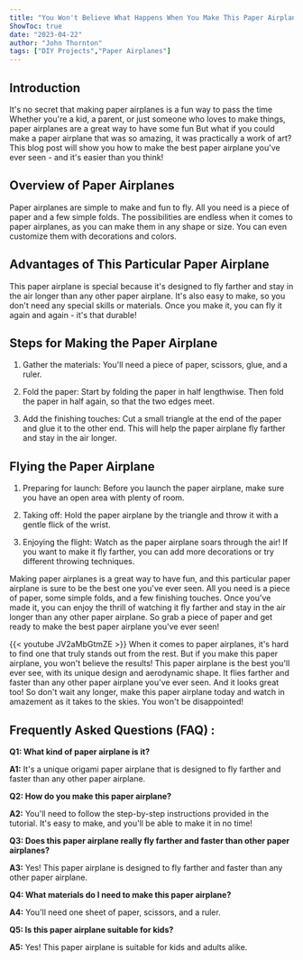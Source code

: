 ```yaml
---
title: "You Won't Believe What Happens When You Make This Paper Airplane - It's the Best You'll Ever See!"
ShowToc: true 
date: "2023-04-22"
author: "John Thornton" 
tags: ["DIY Projects","Paper Airplanes"]
---
```

## Introduction

It's no secret that making paper airplanes is a fun way to pass the time Whether you're a kid, a parent, or just someone who loves to make things, paper airplanes are a great way to have some fun But what if you could make a paper airplane that was so amazing, it was practically a work of art? This blog post will show you how to make the best paper airplane you've ever seen - and it's easier than you think!

## Overview of Paper Airplanes

Paper airplanes are simple to make and fun to fly. All you need is a piece of paper and a few simple folds. The possibilities are endless when it comes to paper airplanes, as you can make them in any shape or size. You can even customize them with decorations and colors.

## Advantages of This Particular Paper Airplane

This paper airplane is special because it's designed to fly farther and stay in the air longer than any other paper airplane. It's also easy to make, so you don't need any special skills or materials. Once you make it, you can fly it again and again - it's that durable!

## Steps for Making the Paper Airplane

1. Gather the materials: You'll need a piece of paper, scissors, glue, and a ruler.

2. Fold the paper: Start by folding the paper in half lengthwise. Then fold the paper in half again, so that the two edges meet.

3. Add the finishing touches: Cut a small triangle at the end of the paper and glue it to the other end. This will help the paper airplane fly farther and stay in the air longer.

## Flying the Paper Airplane

1. Preparing for launch: Before you launch the paper airplane, make sure you have an open area with plenty of room.

2. Taking off: Hold the paper airplane by the triangle and throw it with a gentle flick of the wrist.

3. Enjoying the flight: Watch as the paper airplane soars through the air! If you want to make it fly farther, you can add more decorations or try different throwing techniques.

Making paper airplanes is a great way to have fun, and this particular paper airplane is sure to be the best one you've ever seen. All you need is a piece of paper, some simple folds, and a few finishing touches. Once you've made it, you can enjoy the thrill of watching it fly farther and stay in the air longer than any other paper airplane. So grab a piece of paper and get ready to make the best paper airplane you've ever seen!

{{< youtube JV2aMbGtmZE >}} 
When it comes to paper airplanes, it's hard to find one that truly stands out from the rest. But if you make this paper airplane, you won't believe the results! This paper airplane is the best you'll ever see, with its unique design and aerodynamic shape. It flies farther and faster than any other paper airplane you've ever seen. And it looks great too! So don't wait any longer, make this paper airplane today and watch in amazement as it takes to the skies. You won't be disappointed!

## Frequently Asked Questions (FAQ) :
**Q1: What kind of paper airplane is it?**

**A1:** It's a unique origami paper airplane that is designed to fly farther and faster than any other paper airplane.

**Q2: How do you make this paper airplane?**

**A2:** You'll need to follow the step-by-step instructions provided in the tutorial. It's easy to make, and you'll be able to make it in no time!

**Q3: Does this paper airplane really fly farther and faster than other paper airplanes?**

**A3:** Yes! This paper airplane is designed to fly farther and faster than any other paper airplane.

**Q4: What materials do I need to make this paper airplane?**

**A4:** You'll need one sheet of paper, scissors, and a ruler.

**Q5: Is this paper airplane suitable for kids?**

**A5:** Yes! This paper airplane is suitable for kids and adults alike.



